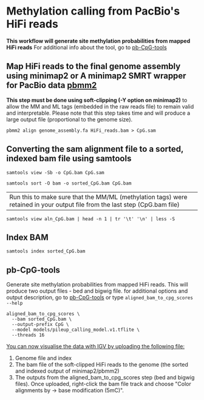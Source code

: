 # Methylation calling from PacBio's HiFi reads 

**This workflow will generate site methylation probabilities from mapped HiFi reads** 
For additional info about the tool, go to [pb-CpG-tools](https://github.com/PacificBiosciences/pb-CpG-tools)

## Map HiFi reads to the final genome assembly using minimap2 or A minimap2 SMRT wrapper for PacBio data [pbmm2](https://github.com/PacificBiosciences/pbmm2)

**This step must be done using soft-clipping (-Y option on minimap2)** to allow the MM and ML tags (embedded in the raw reads file) to remain valid and interpretable. Please note that this step takes time and will produce a large output file (proportional to the genome size). 

```
pbmm2 align genome_assembly.fa HiFi_reads.bam > CpG.sam
```

## Converting the sam alignment file to a sorted, indexed bam file using samtools

```
samtools view -Sb -o CpG.bam CpG.sam
```

```
samtools sort -O bam -o sorted_CpG.bam CpG.bam
```

<table><tr><td>Run this to make sure that the MM/ML (methylation tags) were retained in your output file from the last step (CpG.bam file)</td></tr></table>

```
samtools view aln_CpG.bam | head -n 1 | tr '\t' '\n' | less -S
```

## Index BAM

```
samtools index sorted_CpG.bam
```

## pb-CpG-tools

Generate site methylation probabilities from mapped HiFi reads. This will produce two output files - bed and bigwig file. for additional options and output description, go to [pb-CpG-tools](https://github.com/PacificBiosciences/pb-CpG-tools) or type ```aligned_bam_to_cpg_scores --help```

```
aligned_bam_to_cpg_scores \
  --bam sorted_CpG.bam \
  --output-prefix CpG \
  --model models/pileup_calling_model.v1.tflite \
  --threads 16
```

<ins>You can now visualise the data with IGV by uploading the following file:</ins>
1. Genome file and index
2. The bam file of the soft-clipped HiFi reads to the genome (the sorted and indexed output of minimap2/pbmm2)
3. The outputs from the aligned_bam_to_cpg_scores step (bed and bigwig files).
Once uploaded, right-click the bam file track and choose "Color alignments by -> base modification (5mC)". 
